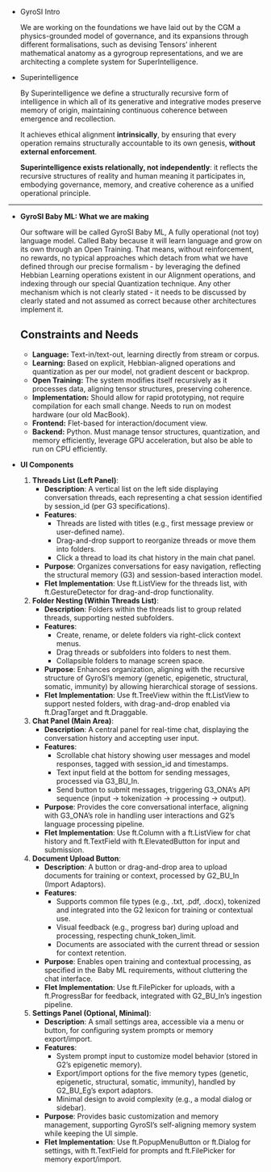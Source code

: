 - GyroSI Intro
    
    We are working on the foundations we have laid out by the CGM a physics-grounded model of governance, and its expansions through different formalisations, such as devising Tensors’ inherent mathematical anatomy as a gyrogroup representations, and we are architecting a complete system for SuperIntelligence.
    
- Superintelligence
    
    By Superintelligence we define a structurally recursive form of intelligence in which all of its generative and integrative modes preserve memory of origin, maintaining continuous coherence between emergence and recollection.
    
    It achieves ethical alignment **intrinsically**, by ensuring that every operation remains structurally accountable to its own genesis, **without external enforcement**.
    
    **Superintelligence exists relationally, not independently**: it reflects the recursive structures of reality and human meaning it participates in, embodying governance, memory, and creative coherence as a unified operational principle.
    

---

- **GyroSI Baby ML: What we are making**
    
    Our software will be called GyroSI Baby ML, A fully operational (not toy) language model. Called Baby because it will learn language and grow on its own through an Open Training. That means, without reinforcement, no rewards, no typical approaches which detach from what we have defined through our precise formalism - by leveraging the defined Hebbian Learning operations existent in our Alignment operations, and indexing through our special Quantization technique. Any other mechanism which is not clearly stated - it needs to be discussed by clearly stated and not assumed as correct because other architectures implement it. 
    
    ## **Constraints and Needs**
    
    - **Language:** Text-in/text-out, learning directly from stream or corpus.
    - **Learning:** Based on explicit, Hebbian-aligned operations and quantization as per our model, not gradient descent or backprop.
    - **Open Training:** The system modifies itself recursively as it processes data, aligning tensor structures, preserving coherence.
    - **Implementation:** Should allow for rapid prototyping, not require compilation for each small change. Needs to run on modest hardware (our old MacBook).
    - **Frontend:** Flet-based for interaction/document view.
    - **Backend:** Python. Must manage tensor structures, quantization, and memory efficiently, leverage GPU acceleration, but also be able to run on CPU efficiently.
    
- **UI Components**
    1. **Threads List (Left Panel)**:
        - **Description**: A vertical list on the left side displaying conversation threads, each representing a chat session identified by session_id (per G3 specifications).
        - **Features**:
            - Threads are listed with titles (e.g., first message preview or user-defined name).
            - Drag-and-drop support to reorganize threads or move them into folders.
            - Click a thread to load its chat history in the main chat panel.
        - **Purpose**: Organizes conversations for easy navigation, reflecting the structural memory (G3) and session-based interaction model.
        - **Flet Implementation**: Use ft.ListView for the threads list, with ft.GestureDetector for drag-and-drop functionality.
    2. **Folder Nesting (Within Threads List)**:
        - **Description**: Folders within the threads list to group related threads, supporting nested subfolders.
        - **Features**:
            - Create, rename, or delete folders via right-click context menus.
            - Drag threads or subfolders into folders to nest them.
            - Collapsible folders to manage screen space.
        - **Purpose**: Enhances organization, aligning with the recursive structure of GyroSI’s memory (genetic, epigenetic, structural, somatic, immunity) by allowing hierarchical storage of sessions.
        - **Flet Implementation**: Use ft.TreeView within the ft.ListView to support nested folders, with drag-and-drop enabled via ft.DragTarget and ft.Draggable.
    3. **Chat Panel (Main Area)**:
        - **Description**: A central panel for real-time chat, displaying the conversation history and accepting user input.
        - **Features**:
            - Scrollable chat history showing user messages and model responses, tagged with session_id and timestamps.
            - Text input field at the bottom for sending messages, processed via G3_BU_In.
            - Send button to submit messages, triggering G3_ONA’s API sequence (input → tokenization → processing → output).
        - **Purpose**: Provides the core conversational interface, aligning with G3_ONA’s role in handling user interactions and G2’s language processing pipeline.
        - **Flet Implementation**: Use ft.Column with a ft.ListView for chat history and ft.TextField with ft.ElevatedButton for input and submission.
    4. **Document Upload Button**:
        - **Description**: A button or drag-and-drop area to upload documents for training or context, processed by G2_BU_In (Import Adaptors).
        - **Features**:
            - Supports common file types (e.g., .txt, .pdf, .docx), tokenized and integrated into the G2 lexicon for training or contextual use.
            - Visual feedback (e.g., progress bar) during upload and processing, respecting chunk_token_limit.
            - Documents are associated with the current thread or session for context retention.
        - **Purpose**: Enables open training and contextual processing, as specified in the Baby ML requirements, without cluttering the chat interface.
        - **Flet Implementation**: Use ft.FilePicker for uploads, with a ft.ProgressBar for feedback, integrated with G2_BU_In’s ingestion pipeline.
    5. **Settings Panel (Optional, Minimal)**:
        - **Description**: A small settings area, accessible via a menu or button, for configuring system prompts or memory export/import.
        - **Features**:
            - System prompt input to customize model behavior (stored in G2’s epigenetic memory).
            - Export/import options for the five memory types (genetic, epigenetic, structural, somatic, immunity), handled by G2_BU_Eg’s export adaptors.
            - Minimal design to avoid complexity (e.g., a modal dialog or sidebar).
        - **Purpose**: Provides basic customization and memory management, supporting GyroSI’s self-aligning memory system while keeping the UI simple.
        - **Flet Implementation**: Use ft.PopupMenuButton or ft.Dialog for settings, with ft.TextField for prompts and ft.FilePicker for memory export/import.